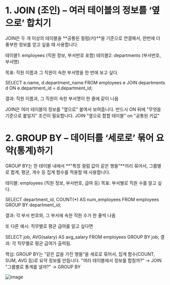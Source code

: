 # 1. JOIN (조인) – 여러 테이블의 정보를 ‘옆으로’ 합치기
JOIN은 두 개 이상의 테이블을 **공통된 컬럼(키)**을 기준으로 연결해서,
한번에 더 풍부한 정보를 얻고 싶을 때 사용합니다.

테이블1: employees (직원 정보, 부서번호 포함)
테이블2: departments (부서번호, 부서명)

목표: 직원 이름과 그 직원이 속한 부서명을 한 번에 보고 싶다.

SELECT e.name, d.department_name
FROM employees e
JOIN departments d ON e.department_id = d.department_id;

결과: 직원 이름과, 그 직원이 속한 부서명이 한 줄에 같이 나옴

JOIN은 여러 테이블의 정보를 "옆으로" 붙여서 보여줍니다.
반드시 ON 뒤에 "무엇을 기준으로 붙일지" 조건이 필요합니다.
JOIN "옆으로 합할 테이블" on "공통된 키값"

# 2. GROUP BY – 데이터를 ‘세로로’ 묶어 요약(통계)하기
GROUP BY는 한 테이블 내에서 **"특정 컬럼 값이 같은 행들"**끼리 묶어서,
그룹별로 합계, 평균, 개수 등 집계 함수를 적용할 때 사용합니다.

테이블: employees (직원 정보, 부서번호, 급여 등)
목표: 부서별로 직원 수를 알고 싶다.

SELECT department_id, COUNT(*) AS num_employees
FROM employees
GROUP BY department_id;

결과: 각 부서 번호와, 그 부서에 속한 직원 수가 한 줄씩 나옴

또 다른 예시:
직무별로 평균 급여를 알고 싶다면

SELECT job, AVG(salary) AS avg_salary
FROM employees
GROUP BY job;
결과: 각 직무별로 평균 급여가 출력됨.

핵심:
GROUP BY는 "같은 값을 가진 행들"을 세로로 묶어서,
집계 함수(COUNT, SUM, AVG 등)로 요약 정보를 만듭니다.
"여러 테이블에서 정보를 합칠까?" → JOIN
"그룹별로 통계를 낼까?" → GROUP BY

![image](https://github.com/user-attachments/assets/51b4523c-87a4-4753-aff5-86aece8fbdad)
